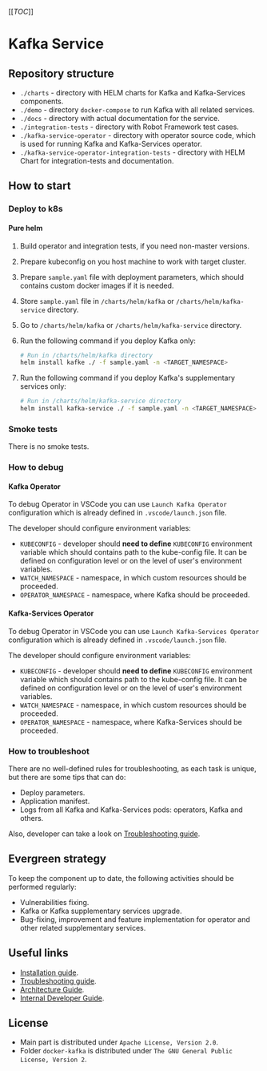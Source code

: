 [[_TOC_]]

# Kafka Service

## Repository structure

* `./charts` - directory with HELM charts for Kafka and Kafka-Services components.
* `./demo` - directory `docker-compose` to run Kafka with all related services.
* `./docs` - directory with actual documentation for the service.
* `./integration-tests` - directory with Robot Framework test cases.
* `./kafka-service-operator` - directory with operator source code, which is used for running Kafka and Kafka-Services 
  operator.
* `./kafka-service-operator-integration-tests` - directory with HELM Chart for integration-tests and documentation.


## How to start

### Deploy to k8s

#### Pure helm

1. Build operator and integration tests, if you need non-master versions.
2. Prepare kubeconfig on you host machine to work with target cluster.
3. Prepare `sample.yaml` file with deployment parameters, which should contains custom docker images if it is needed.
4. Store `sample.yaml` file in `/charts/helm/kafka` or `/charts/helm/kafka-service` directory.
5. Go to `/charts/helm/kafka` or `/charts/helm/kafka-service` directory.
6. Run the following command if you deploy Kafka only:

     ```sh
     # Run in /charts/helm/kafka directory
     helm install kafke ./ -f sample.yaml -n <TARGET_NAMESPACE>
     ```

7. Run the following command if you deploy Kafka's supplementary services only:

     ```sh
     # Run in /charts/helm/kafka-service directory
     helm install kafka-service ./ -f sample.yaml -n <TARGET_NAMESPACE>
     ```

### Smoke tests

There is no smoke tests.

### How to debug

#### Kafka Operator

To debug Operator in VSCode you can use `Launch Kafka Operator` configuration which is already defined in 
`.vscode/launch.json` file.

The developer should configure environment variables: 

* `KUBECONFIG` - developer should **need to define** `KUBECONFIG` environment variable
  which should contains path to the kube-config file. It can be defined on configuration level
  or on the level of user's environment variables.
* `WATCH_NAMESPACE` - namespace, in which custom resources should be proceeded.
* `OPERATOR_NAMESPACE` - namespace, where Kafka should be proceeded.

#### Kafka-Services Operator

To debug Operator in VSCode you can use `Launch Kafka-Services Operator` configuration which is already defined in 
`.vscode/launch.json` file.

The developer should configure environment variables: 

* `KUBECONFIG` - developer should **need to define** `KUBECONFIG` environment variable
  which should contains path to the kube-config file. It can be defined on configuration level
  or on the level of user's environment variables.
* `WATCH_NAMESPACE` - namespace, in which custom resources should be proceeded.
* `OPERATOR_NAMESPACE` - namespace, where Kafka-Services should be proceeded.

### How to troubleshoot

There are no well-defined rules for troubleshooting, as each task is unique, but there are some tips that can do:

* Deploy parameters.
* Application manifest.
* Logs from all Kafka and Kafka-Services pods: operators, Kafka and others.

Also, developer can take a look on [Troubleshooting guide](/docs/public/troubleshooting.md).

## Evergreen strategy

To keep the component up to date, the following activities should be performed regularly:

* Vulnerabilities fixing.
* Kafka or Kafka supplementary services upgrade.
* Bug-fixing, improvement and feature implementation for operator and other related supplementary services.

## Useful links

* [Installation guide](/docs/public/installation.md).
* [Troubleshooting guide](/docs/public/troubleshooting.md).
* [Architecture Guide](/docs/public/architecture.md).
* [Internal Developer Guide](/docs/internal/developing.md).

## License

* Main part is distributed under `Apache License, Version 2.0`.
* Folder `docker-kafka` is distributed under `The GNU General Public License, Version 2`.